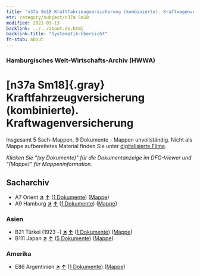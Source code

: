 ```yaml
---
title: "n37a Sm18 Kraftfahrzeugversicherung (kombinierte). Kraftwagenversicherung"
etr: category/subject/n37a Sm18
modified: 2021-03-13
backlink: ../../about.de.html
backlink-title: "Systematik-Übersicht"
fn-stub: about
---
```


### Hamburgisches Welt-Wirtschafts-Archiv (HWWA)
# [n37a Sm18]{.gray}&#8201; Kraftfahrzeugversicherung (kombinierte). Kraftwagenversicherung&#160; 




Insgesamt 5 Sach-Mappen, 9 Dokumente - Mappen unvollständig.
Nicht als Mappe aufbereitetes Material finden Sie unter [digitalisierte Filme](/film/h1_sh).

_Klicken Sie "(xy Dokumente)" für die Dokumentanzeige im DFG-Viewer und "(Mappe)" für Mappeninformation._

## Sacharchiv



- A7 Orient [**&nearr;**](../../../geo/i/140902/about.de.html "Orient (alle Mappen)") [**&uarr;**](../../../geo/about.de.html#A7 "Ländersystematik") (<a href="https://pm20.zbw.eu/dfgview/sh/140902,145753" title="über: Orient : Kraftfahrzeugversicherung (kombinierte). Kraftwagenversicherung" target="_blank">1 Dokumente</a>) ([Mappe](../../../../folder/sh/1409xx/140902/1457xx/145753/about.de.html))
- A9 Hamburg [**&nearr;**](../../../geo/i/140905/about.de.html "Hamburg (alle Mappen)") [**&uarr;**](../../../geo/about.de.html#A9 "Ländersystematik") (<a href="https://pm20.zbw.eu/dfgview/sh/140905,145753" title="über: Hamburg : Kraftfahrzeugversicherung (kombinierte). Kraftwagenversicherung" target="_blank">1 Dokumente</a>) ([Mappe](../../../../folder/sh/1409xx/140905/1457xx/145753/about.de.html))

### Asien

- B21 Türkei (1923 -) [**&nearr;**](../../../geo/i/141111/about.de.html "Türkei (1923 -) (alle Mappen)") [**&uarr;**](../../../geo/about.de.html#B21 "Ländersystematik") (<a href="https://pm20.zbw.eu/dfgview/sh/141111,145753" title="über: Türkei (1923 -) : Kraftfahrzeugversicherung (kombinierte). Kraftwagenversicherung" target="_blank">1 Dokumente</a>) ([Mappe](../../../../folder/sh/1411xx/141111/1457xx/145753/about.de.html))
- B111 Japan [**&nearr;**](../../../geo/i/141272/about.de.html "Japan (alle Mappen)") [**&uarr;**](../../../geo/about.de.html#B111 "Ländersystematik") (<a href="https://pm20.zbw.eu/dfgview/sh/141272,145753" title="über: Japan : Kraftfahrzeugversicherung (kombinierte). Kraftwagenversicherung" target="_blank">5 Dokumente</a>) ([Mappe](../../../../folder/sh/1412xx/141272/1457xx/145753/about.de.html))

### Amerika

- E86 Argentinien [**&nearr;**](../../../geo/i/141692/about.de.html "Argentinien (alle Mappen)") [**&uarr;**](../../../geo/about.de.html#E86 "Ländersystematik") (<a href="https://pm20.zbw.eu/dfgview/sh/141692,145753" title="über: Argentinien : Kraftfahrzeugversicherung (kombinierte). Kraftwagenversicherung" target="_blank">1 Dokumente</a>) ([Mappe](../../../../folder/sh/1416xx/141692/1457xx/145753/about.de.html))


